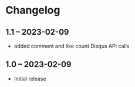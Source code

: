# Changelog

## 1.1 – 2023-02-09

- added comment and like count Disqus API calls

## 1.0 – 2023-02-09

- Initial release
